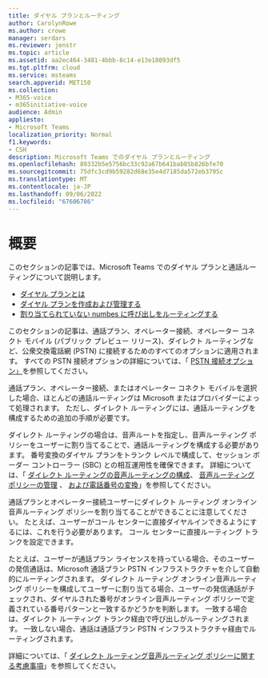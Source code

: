 ```yaml
---
title: ダイヤル プランとルーティング
author: CarolynRowe
ms.author: crowe
manager: serdars
ms.reviewer: jenstr
ms.topic: article
ms.assetid: aa2ec464-3481-4bbb-8c14-e13e18093df5
ms.tgt.pltfrm: cloud
ms.service: msteams
search.appverid: MET150
ms.collection:
- M365-voice
- m365initiative-voice
audience: Admin
appliesto:
- Microsoft Teams
localization_priority: Normal
f1.keywords:
- CSH
description: Microsoft Teams でのダイヤル プランとルーティング
ms.openlocfilehash: 89332b5e5756bc33c92a67b641bab85b826bfe70
ms.sourcegitcommit: 75dfc3cd9b59282d68e35e4d7185da572eb3795c
ms.translationtype: MT
ms.contentlocale: ja-JP
ms.lasthandoff: 09/06/2022
ms.locfileid: "67606786"
---
```

# <a name="overview"></a>概要

このセクションの記事では、Microsoft Teams でのダイヤル プランと通話ルーティングについて説明します。 

- [ダイヤル プランとは](what-are-dial-plans.md)
- [ダイヤル プランを作成および管理する](create-and-manage-dial-plans.md)
- [割り当てられていない numbes に呼び出しをルーティングする](routing-calls-to-unassigned-numbers.md)

このセクションの記事は、通話プラン、オペレーター接続、オペレーター コネクト モバイル (パブリック プレビュー リリース)、ダイレクト ルーティングなど、公衆交換電話網 (PSTN) に接続するためのすべてのオプションに適用されます。 すべての PSTN 接続オプションの詳細については、「 [PSTN 接続オプション」](pstn-connectivity.md)を参照してください。

通話プラン、オペレーター接続、またはオペレーター コネクト モバイルを選択した場合、ほとんどの通話ルーティングは Microsoft またはプロバイダーによって処理されます。 ただし、ダイレクト ルーティングには、通話ルーティングを構成するための追加の手順が必要です。 

ダイレクト ルーティングの場合は、音声ルートを指定し、音声ルーティング ポリシーをユーザーに割り当てることで、通話ルーティングを構成する必要があります。 番号変換のダイヤル プランをトランク レベルで構成して、セッション ボーダー コントローラー (SBC) との相互運用性を確保できます。 詳細については、「 [ダイレクト ルーティングの音声ルーティングの構成](direct-routing-voice-routing.md)、 [音声ルーティング ポリシーの管理](manage-voice-routing-policies.md) 、 [および電話番号の変換](direct-routing-translate-numbers.md)」を参照してください。

通話プランとオペレーター接続ユーザーにダイレクト ルーティング オンライン音声ルーティング ポリシーを割り当てることができることに注意してください。 たとえば、ユーザーがコール センターに直接ダイヤルインできるようにするには、これを行う必要があります。 コール センターに直接ルーティング トランクを設定できます。

たとえば、ユーザーが通話プラン ライセンスを持っている場合、そのユーザーの発信通話は、Microsoft 通話プラン PSTN インフラストラクチャを介して自動的にルーティングされます。 ダイレクト ルーティング オンライン音声ルーティング ポリシーを構成してユーザーに割り当てる場合、ユーザーの発信通話がチェックされ、ダイヤルされた番号がオンライン音声ルーティング ポリシーで定義されている番号パターンと一致するかどうかを判断します。 一致する場合は、ダイレクト ルーティング トランク経由で呼び出しがルーティングされます。 一致しない場合、通話は通話プラン PSTN インフラストラクチャ経由でルーティングされます。

詳細については、「 [ダイレクト ルーティング音声ルーティング ポリシーに関する考慮事項](direct-routing-voice-routing.md#voice-routing-policy-considerations)」を参照してください。



